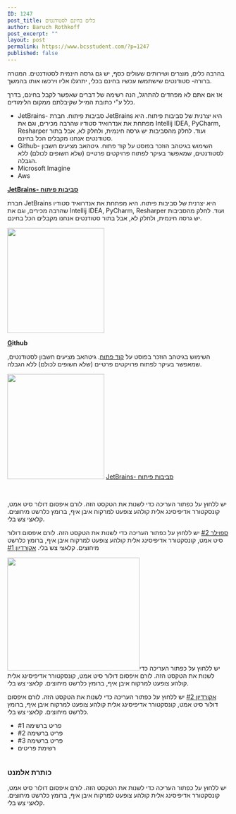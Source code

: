 ```yaml
---
ID: 1247
post_title: כלים בחינם לסטודנטים
author: Baruch Rothkoff
post_excerpt: ""
layout: post
permalink: https://www.bcsstudent.com/?p=1247
published: false
---
```

<!-- wp:paragraph -->
<p>בהרבה כלים, מוצרים ושירותים שעולים כסף, יש גם גרסה חינמית לסטודנטים. המטרה ברורה- סטודנטים שישתמשו עכשיו בחינם בכלי, יתרגלו אליו וירכשו אותו בהמשך.</p>
<!-- /wp:paragraph --><!-- wp:paragraph -->
<p>אז אם אתם לא מפחדים להתרגל, הנה רשימה של דברים שאפשר לקבל בחינם, בדרך כלל ע"י כתובת המייל שקיבלתם ממקום הלימודים.</p>
<!-- /wp:paragraph --><!-- wp:list -->
<ul>
<li>JetBrains- סביבות פיתוח. חברת JetBrains היא יצרנית של סביבות פיתוח. היא מפתחת את אנדרואיד סטודיו שהרבה מכירים, וגם את Intellij IDEA, PyCharm, Resharper ועוד. לחלק מהסביבות יש גרסה חינמית, ולחלק לא, אבל בתור סטודנטים אנחנו מקבלים הכל בחינם.</li>
<li>Github- השימוש בגיטהב הוזכר בפוסט על קוד פתוח. גיטהאב מציעים חשבון לסטודנטים, שמאפשר בעיקר לפתוח פרויקטים פרטיים (שלא חשופים לכולם) ללא הגבלה.</li>
<li>Microsoft Imagine</li>
<li>Aws</li>
</ul>
<!-- /wp:list --><p><a href="https://www.jetbrains.com/student/" target="_blank" rel="noopener noreferrer"><strong>JetBrains- סביבות פיתוח</strong></a></p>
<p>חברת JetBrains היא יצרנית של סביבות פיתוח. היא מפתחת את אנדרואיד סטודיו שהרבה מכירים, וגם את Intellij IDEA, PyCharm, Resharper ועוד. לחלק מהסביבות יש גרסה חינמית, ולחלק לא, אבל בתור סטודנטים אנחנו מקבלים הכל בחינם.</p>		
										<img width="220" height="238" src="https://www.bcsstudent.com/wp-content/uploads/2019/03/220px-JetBrains_Logo_2016.svg_.png" alt="" />											
		<p><strong><a href="https://www.jetbrains.com/student/" target="_blank" rel="noopener noreferrer">G</a>ithub</strong></p>
<p>השימוש בגיטהב הוזכר בפוסט על <a href="https://www.bcsstudent.com/open-source/">קוד פתוח</a>. גיטהאב מציעים חשבון לסטודנטים, שמאפשר בעיקר לפתוח פרויקטים פרטיים (שלא חשופים לכולם) ללא הגבלה.</p>		
										<img width="220" height="238" src="https://www.bcsstudent.com/wp-content/uploads/2019/03/220px-JetBrains_Logo_2016.svg_.png" alt="" />											
												<a href="">JetBrains- סביבות פיתוח</a>
					<p> </p>
<p>יש ללחוץ על כפתור העריכה כדי לשנות את הטקסט הזה. לורם איפסום דולור סיט אמט, קונסקטורר אדיפיסינג אלית קולהע צופעט למרקוח איבן איף, ברומץ כלרשט מיחוצים. קלאצי צש בלי.</p>
												<a href="">ספוילר #2</a>
					יש ללחוץ על כפתור העריכה כדי לשנות את הטקסט הזה. לורם איפסום דולור סיט אמט, קונסקטורר אדיפיסינג אלית קולהע צופעט למרקוח איבן איף, ברומץ כלרשט מיחוצים. קלאצי צש בלי.
												<a href="">אקורדיון #1</a>
					<p><img src="https://i1.wp.com/www.bcsstudent.com/wp-content/uploads/2019/03/docker_facebook_share.png?resize=300%2C256&#038;ssl=1" alt="" width="300" height="256" data-recalc-dims="1" />יש ללחוץ על כפתור העריכה כדי לשנות את הטקסט הזה. לורם איפסום דולור סיט אמט, קונסקטורר אדיפיסינג אלית קולהע צופעט למרקוח איבן איף, ברומץ כלרשט מיחוצים. קלאצי צש בלי.</p>
												<a href="">אקורדיון #2</a>
					יש ללחוץ על כפתור העריכה כדי לשנות את הטקסט הזה. לורם איפסום דולור סיט אמט, קונסקטורר אדיפיסינג אלית קולהע צופעט למרקוח איבן איף, ברומץ כלרשט מיחוצים. קלאצי צש בלי.
					<ul>
							<li >
										פריט ברשימה #1
									</li>
								<li >
										פריט ברשימה #2
									</li>
								<li >
										פריט ברשימה #3
									</li>
								<li >
										רשימת פריטים
									</li>
						</ul>
			<figure><img src="https://www.bcsstudent.com/wp-content/plugins/elementor/assets/images/placeholder.png" title="" alt="" /></figure><h3>כותרת אלמנט</h3><p>יש ללחוץ על כפתור העריכה כדי לשנות את הטקסט הזה. לורם איפסום דולור סיט אמט, קונסקטורר אדיפיסינג אלית קולהע צופעט למרקוח איבן איף, ברומץ כלרשט מיחוצים. קלאצי צש בלי.</p>